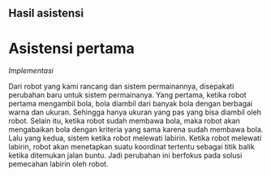 ## Hasil asistensi


# **Asistensi pertama**

*Implementasi*

Dari robot yang kami rancang dan sistem permainannya, disepakati perubahan baru untuk sistem permainanya. Yang pertama, ketika robot pertama mengambil bola, bola diambil dari banyak bola dengan berbagai warna dan ukuran. Sehingga hanya ukuran yang pas yang bisa diambil oleh robot. Selain itu, ketika robot sudah membawa bola, maka robot akan mengabaikan bola dengan kriteria yang sama karena sudah membawa bola.
Lalu yang kedua, sistem ketika robot melewati labirin. Ketika robot melewati labirin, robot akan menetapkan suatu koordinat tertentu sebagai titik balik ketika ditemukan jalan buntu. Jadi perubahan ini berfokus pada solusi pemecahan labirin oleh robot.
